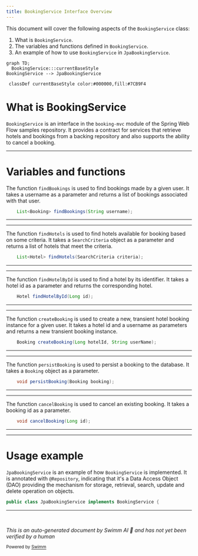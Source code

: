 ```yaml
---
title: BookingService Interface Overview
---
```

This document will cover the following aspects of the `BookingService` class:

1. What is `BookingService`.
2. The variables and functions defined in `BookingService`.
3. An example of how to use `BookingService` in `JpaBookingService`.

```mermaid
graph TD;
  BookingService:::currentBaseStyle
BookingService --> JpaBookingService

 classDef currentBaseStyle color:#000000,fill:#7CB9F4
```

# What is BookingService

`BookingService` is an interface in the `booking-mvc` module of the Spring Web Flow samples repository. It provides a contract for services that retrieve hotels and bookings from a backing repository and also supports the ability to cancel a booking.

<SwmSnippet path="/booking-mvc/src/main/java/org/springframework/webflow/samples/booking/BookingService.java" line="16">

---

# Variables and functions

The function `findBookings` is used to find bookings made by a given user. It takes a username as a parameter and returns a list of bookings associated with that user.

```java
    List<Booking> findBookings(String username);
```

---

</SwmSnippet>

<SwmSnippet path="/booking-mvc/src/main/java/org/springframework/webflow/samples/booking/BookingService.java" line="23">

---

The function `findHotels` is used to find hotels available for booking based on some criteria. It takes a `SearchCriteria` object as a parameter and returns a list of hotels that meet the criteria.

```java
    List<Hotel> findHotels(SearchCriteria criteria);
```

---

</SwmSnippet>

<SwmSnippet path="/booking-mvc/src/main/java/org/springframework/webflow/samples/booking/BookingService.java" line="30">

---

The function `findHotelById` is used to find a hotel by its identifier. It takes a hotel id as a parameter and returns the corresponding hotel.

```java
    Hotel findHotelById(Long id);
```

---

</SwmSnippet>

<SwmSnippet path="/booking-mvc/src/main/java/org/springframework/webflow/samples/booking/BookingService.java" line="38">

---

The function `createBooking` is used to create a new, transient hotel booking instance for a given user. It takes a hotel id and a username as parameters and returns a new transient booking instance.

```java
    Booking createBooking(Long hotelId, String userName);
```

---

</SwmSnippet>

<SwmSnippet path="/booking-mvc/src/main/java/org/springframework/webflow/samples/booking/BookingService.java" line="44">

---

The function `persistBooking` is used to persist a booking to the database. It takes a `Booking` object as a parameter.

```java
    void persistBooking(Booking booking);
```

---

</SwmSnippet>

<SwmSnippet path="/booking-mvc/src/main/java/org/springframework/webflow/samples/booking/BookingService.java" line="50">

---

The function `cancelBooking` is used to cancel an existing booking. It takes a booking id as a parameter.

```java
    void cancelBooking(Long id);
```

---

</SwmSnippet>

<SwmSnippet path="/booking-mvc/src/main/java/org/springframework/webflow/samples/booking/JpaBookingService.java" line="20">

---

# Usage example

`JpaBookingService` is an example of how `BookingService` is implemented. It is annotated with `@Repository`, indicating that it's a Data Access Object (DAO) providing the mechanism for storage, retrieval, search, update and delete operation on objects.

```java
public class JpaBookingService implements BookingService {
```

---

</SwmSnippet>

&nbsp;

*This is an auto-generated document by Swimm AI 🌊 and has not yet been verified by a human*

<SwmMeta version="3.0.0" repo-id="Z2l0aHViJTNBJTNBc3ByaW5nLXdlYmZsb3ctc2FtcGxlcyUzQSUzQWdpbGFkbmF2b3Q=" repo-name="spring-webflow-samples" doc-type="class"><sup>Powered by [Swimm](/)</sup></SwmMeta>
